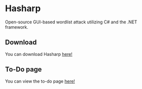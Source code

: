 # Hasharp

Open-source GUI-based wordlist attack utilizing C# and the .NET framework.

## Download

You can download Hasharp [here!](https://github.com/pra1ries/Hasharp/releases/latest)

## To-Do page

You can view the to-do page [here!](https://pra1ries.github.io/Hasharp/todo)
